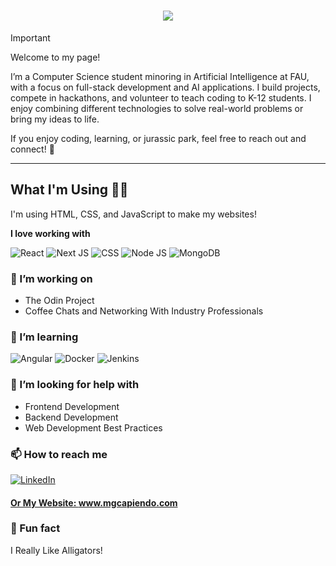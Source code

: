 <h1 align="center">
    <img src="https://readme-typing-svg.herokuapp.com/?font=Righteous&size=35&center=true&vCenter=true&width=500&height=70&duration=4000&lines=Hey+There!+👋;I'm+Manuel+Capiendo" />
</h1>

> [!IMPORTANT]
> Welcome to my page!
>
> I’m a Computer Science student minoring in Artificial Intelligence at FAU, with a focus on full-stack development and AI applications. I build projects, compete in hackathons, and volunteer to teach coding to K-12 students. I enjoy combining different technologies to solve real-world problems or bring my ideas to life.
> 
> If you enjoy coding, learning, or jurassic park, feel free to reach out and connect! 🦖

---


## What I'm Using 👨‍💻

I'm using HTML, CSS, and JavaScript to make my websites! 

**I love working with**

<div display="flex">
  <img src="https://img.shields.io/badge/react-%2320232a.svg?style=for-the-badge&logo=react&logoColor=%2361DAFB" alt="React"/>
  <img src="https://img.shields.io/badge/Next-black?style=for-the-badge&logo=next.js&logoColor=white" alt="Next JS"/>
  <img src="https://img.shields.io/badge/css3-%231572B6.svg?style=for-the-badge&logo=css3&logoColor=white" alt="CSS"/>
  <img src="https://img.shields.io/badge/node.js-339933?style=for-the-badge&logo=Node.js&logoColor=white" alt="Node JS"/>
  <img src="https://img.shields.io/badge/-MongoDB-13aa52?style=for-the-badge&logo=mongodb&logoColor=white" alt="MongoDB"/>
</div>

### 🔭 I’m working on

- The Odin Project
- Coffee Chats and Networking With Industry Professionals

### 🌱 I’m learning

<div display="flex">
  <img src="https://img.shields.io/badge/Angular-DD0031?style=for-the-badge&logo=angular&logoColor=white" alt="Angular"/>
  <img src="https://img.shields.io/badge/docker-257bd6?style=for-the-badge&logo=docker&logoColor=white" alt="Docker"/>
  <img src="https://img.shields.io/badge/Jenkins-D24939?style=for-the-badge&logo=Jenkins&logoColor=white" alt="Jenkins"/>
</div>

### 🤔 I’m looking for help with

- Frontend Development
- Backend Development
- Web Development Best Practices

### 📫 How to reach me

<div display="flex">
  <a href="https://www.linkedin.com/in/capiendo/">
    <img src="https://img.shields.io/badge/linkedin-%230077B5.svg?style=for-the-badge&logo=linkedin&logoColor=white" alt="LinkedIn"/>
</div>
    
#### Or My Website: www.mgcapiendo.com

### 🐊 Fun fact

I Really Like Alligators!
